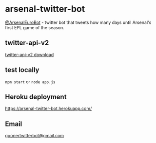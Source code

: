 # arsenal-twitter-bot

[@ArsenalEuroBot](https://twitter.com/ArsenalEuroBot) - twitter bot that tweets how many days until Arsenal's first EPL game of the season.

## twitter-api-v2

[twitter-api-v2 download](https://www.npmjs.com/package/twitter-api-v2)

## test locally

`npm start` or `node app.js`

## Heroku deployment

https://arsenal-twitter-bot.herokuapp.com/

## Email

goonertwitterbot@gmail.com
